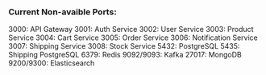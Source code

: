 ### Current Non-avaible Ports:
3000: API Gateway
3001: Auth Service
3002: User Service
3003: Product Service
3004: Cart Service
3005: Order Service
3006: Notification Service
3007: Shipping Service
3008: Stock Service
5432: PostgreSQL
5435: Shipping PostgreSQL
6379: Redis
9092/9093: Kafka
27017: MongoDB
9200/9300: Elasticsearch
